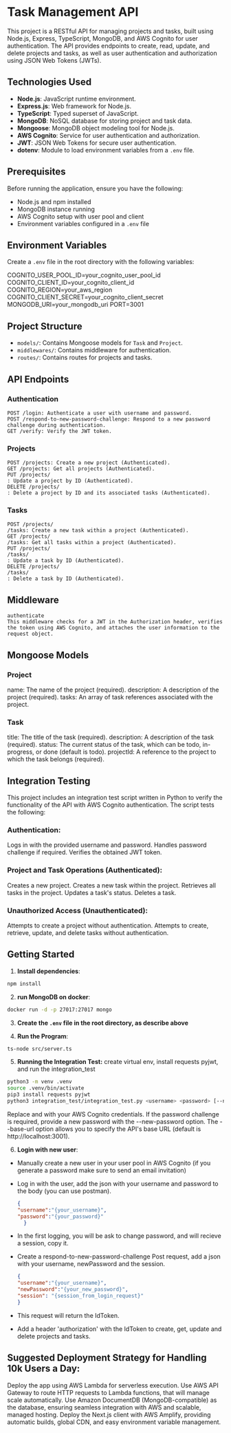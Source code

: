 # Task Management API

This project is a RESTful API for managing projects and tasks, built using Node.js, Express, TypeScript, MongoDB, and AWS Cognito for user authentication. The API provides endpoints to create, read, update, and delete projects and tasks, as well as user authentication and authorization using JSON Web Tokens (JWTs).

## Technologies Used

- **Node.js**: JavaScript runtime environment.
- **Express.js**: Web framework for Node.js.
- **TypeScript**: Typed superset of JavaScript.
- **MongoDB**: NoSQL database for storing project and task data.
- **Mongoose**: MongoDB object modeling tool for Node.js.
- **AWS Cognito**: Service for user authentication and authorization.
- **JWT**: JSON Web Tokens for secure user authentication.
- **dotenv**: Module to load environment variables from a `.env` file.

## Prerequisites

Before running the application, ensure you have the following:

- Node.js and npm installed
- MongoDB instance running
- AWS Cognito setup with user pool and client
- Environment variables configured in a `.env` file

## Environment Variables

Create a `.env` file in the root directory with the following variables:

COGNITO_USER_POOL_ID=your_cognito_user_pool_id
COGNITO_CLIENT_ID=your_cognito_client_id
COGNITO_REGION=your_aws_region
COGNITO_CLIENT_SECRET=your_cognito_client_secret
MONGODB_URI=your_mongodb_uri
PORT=3001

## Project Structure

- `models/`: Contains Mongoose models for `Task` and `Project`.
- `middlewares/`: Contains middleware for authentication.
- `routes/`: Contains routes for projects and tasks.

## API Endpoints

### Authentication

    POST /login: Authenticate a user with username and password.
    POST /respond-to-new-password-challenge: Respond to a new password challenge during authentication.
    GET /verify: Verify the JWT token.

### Projects

    POST /projects: Create a new project (Authenticated).
    GET /projects: Get all projects (Authenticated).
    PUT /projects/
    : Update a project by ID (Authenticated).
    DELETE /projects/
    : Delete a project by ID and its associated tasks (Authenticated).

### Tasks

    POST /projects/
    /tasks: Create a new task within a project (Authenticated).
    GET /projects/
    /tasks: Get all tasks within a project (Authenticated).
    PUT /projects/
    /tasks/
    : Update a task by ID (Authenticated).
    DELETE /projects/
    /tasks/
    : Delete a task by ID (Authenticated).

## Middleware

    authenticate
    This middleware checks for a JWT in the Authorization header, verifies the token using AWS Cognito, and attaches the user information to the request object.

## Mongoose Models

### Project

name: The name of the project (required).
description: A description of the project (required).
tasks: An array of task references associated with the project.

### Task

title: The title of the task (required).
description: A description of the task (required).
status: The current status of the task, which can be todo, in-progress, or done (default is todo).
projectId: A reference to the project to which the task belongs (required).

## Integration Testing

This project includes an integration test script written in Python to verify the functionality of the API with AWS Cognito authentication. The script tests the following:

### Authentication:

Logs in with the provided username and password.
Handles password challenge if required.
Verifies the obtained JWT token.

### Project and Task Operations (Authenticated):

Creates a new project.
Creates a new task within the project.
Retrieves all tasks in the project.
Updates a task's status.
Deletes a task.

### Unauthorized Access (Unauthenticated):

Attempts to create a project without authentication.
Attempts to create, retrieve, update, and delete tasks without authentication.

## Getting Started

1. **Install dependencies**:

```bash
npm install
```

2. **run MongoDB on docker**:

```bash
docker run -d -p 27017:27017 mongo
```

3. **Create the `.env` file in the root directory, as describe above**


4. **Run the Program**:

```bash
ts-node src/server.ts
```

5. **Running the Integration Test:**
   create virtual env, install requests pyjwt, and run the integration_test

```bash
python3 -m venv .venv
source .venv/bin/activate
pip3 install requests pyjwt
python3 integration_test/integration_test.py <username> <password> [--new-password <new_password>] [--base-url <base_url>]
```

Replace <username> and <password> with your AWS Cognito credentials.
If the password challenge is required, provide a new password with the --new-password option.
The --base-url option allows you to specify the API's base URL (default is http://localhost:3001).

6. **Login with new user**:

- Manually create a new user in your user pool in AWS Cognito (if you generate a password make sure to send an email invitation)
- Log in with the user, add the json with your username and password to the body (you can use postman).
  ```json
  {
  "username":"{your_username}",
  "password":"{your_password}"
    }
    ```
- In the first logging, you will be ask to change password, and will recieve a session, copy it.
- Create a respond-to-new-password-challenge Post request, add a json with your username, newPassword and the session.

    ```json
  {
  "username":"{your_username}",
  "newPassword":"{your_new_password}",
  "session": "{session_from_login_request}"
  }
    ```
- This request will return the IdToken.
- Add a header 'authorization' with the IdToken to create, get, update and delete projects and tasks. 

## Suggested Deployment Strategy for Handling 10k Users a Day:

Deploy the app using AWS Lambda for serverless execution.
Use AWS API Gateway to route HTTP requests to Lambda functions, that will manage scale automatically.
Use Amazon DocumentDB (MongoDB-compatible) as the database, ensuring seamless integration with AWS and scalable, managed hosting.
Deploy the Next.js client with AWS Amplify, providing automatic builds, global CDN, and easy environment variable management.
